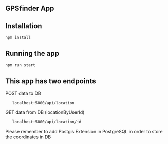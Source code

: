 ## GPSfinder App 


## Installation 

```bash 
npm install 
``` 
## Running the app

```bash 
npm run start
```

## This app has two endpoints 

POST data to DB
```bash
   localhost:5000/api/location   
```
GET data from DB (locationByUserId)

```bash
   localhost:5000/api/location/id
```

Please remember to add Postgis Extension in PostgreSQL in order to store the coordinates in DB   

